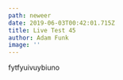 ```yaml
---
path: neweer
date: 2019-06-03T00:42:01.715Z
title: Live Test 45
author: Adam Funk
image: ''
---
```

fytfyuivuybiuno

